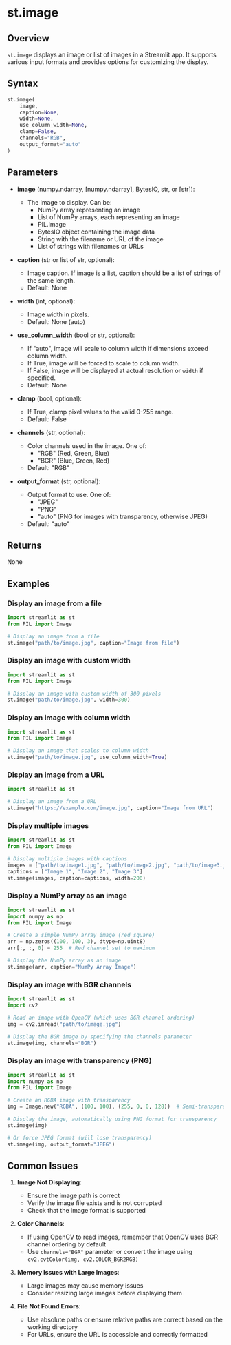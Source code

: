 # st.image

## Overview

`st.image` displays an image or list of images in a Streamlit app. It supports various input formats and provides options for customizing the display.

## Syntax

```python
st.image(
    image,
    caption=None,
    width=None,
    use_column_width=None,
    clamp=False,
    channels="RGB",
    output_format="auto"
)
```

## Parameters

- **image** (numpy.ndarray, [numpy.ndarray], BytesIO, str, or [str]): 
  - The image to display. Can be:
    - NumPy array representing an image
    - List of NumPy arrays, each representing an image
    - PIL.Image
    - BytesIO object containing the image data
    - String with the filename or URL of the image
    - List of strings with filenames or URLs

- **caption** (str or list of str, optional):
  - Image caption. If image is a list, caption should be a list of strings of the same length.
  - Default: None

- **width** (int, optional):
  - Image width in pixels.
  - Default: None (auto)

- **use_column_width** (bool or str, optional):
  - If "auto", image will scale to column width if dimensions exceed column width.
  - If True, image will be forced to scale to column width.
  - If False, image will be displayed at actual resolution or `width` if specified.
  - Default: None

- **clamp** (bool, optional):
  - If True, clamp pixel values to the valid 0-255 range.
  - Default: False

- **channels** (str, optional):
  - Color channels used in the image. One of:
    - "RGB" (Red, Green, Blue)
    - "BGR" (Blue, Green, Red)
  - Default: "RGB"

- **output_format** (str, optional):
  - Output format to use. One of:
    - "JPEG"
    - "PNG"
    - "auto" (PNG for images with transparency, otherwise JPEG)
  - Default: "auto"

## Returns

None

## Examples

### Display an image from a file

```python
import streamlit as st
from PIL import Image

# Display an image from a file
st.image("path/to/image.jpg", caption="Image from file")
```

### Display an image with custom width

```python
import streamlit as st
from PIL import Image

# Display an image with custom width of 300 pixels
st.image("path/to/image.jpg", width=300)
```

### Display an image with column width

```python
import streamlit as st
from PIL import Image

# Display an image that scales to column width
st.image("path/to/image.jpg", use_column_width=True)
```

### Display an image from a URL

```python
import streamlit as st

# Display an image from a URL
st.image("https://example.com/image.jpg", caption="Image from URL")
```

### Display multiple images

```python
import streamlit as st
from PIL import Image

# Display multiple images with captions
images = ["path/to/image1.jpg", "path/to/image2.jpg", "path/to/image3.jpg"]
captions = ["Image 1", "Image 2", "Image 3"]
st.image(images, caption=captions, width=200)
```

### Display a NumPy array as an image

```python
import streamlit as st
import numpy as np
from PIL import Image

# Create a simple NumPy array image (red square)
arr = np.zeros((100, 100, 3), dtype=np.uint8)
arr[:, :, 0] = 255  # Red channel set to maximum

# Display the NumPy array as an image
st.image(arr, caption="NumPy Array Image")
```

### Display an image with BGR channels

```python
import streamlit as st
import cv2

# Read an image with OpenCV (which uses BGR channel ordering)
img = cv2.imread("path/to/image.jpg")

# Display the BGR image by specifying the channels parameter
st.image(img, channels="BGR")
```

### Display an image with transparency (PNG)

```python
import streamlit as st
import numpy as np
from PIL import Image

# Create an RGBA image with transparency
img = Image.new("RGBA", (100, 100), (255, 0, 0, 128))  # Semi-transparent red

# Display the image, automatically using PNG format for transparency
st.image(img)

# Or force JPEG format (will lose transparency)
st.image(img, output_format="JPEG")
```

## Common Issues

1. **Image Not Displaying**:
   - Ensure the image path is correct
   - Verify the image file exists and is not corrupted
   - Check that the image format is supported

2. **Color Channels**:
   - If using OpenCV to read images, remember that OpenCV uses BGR channel ordering by default
   - Use `channels="BGR"` parameter or convert the image using `cv2.cvtColor(img, cv2.COLOR_BGR2RGB)`

3. **Memory Issues with Large Images**:
   - Large images may cause memory issues
   - Consider resizing large images before displaying them

4. **File Not Found Errors**:
   - Use absolute paths or ensure relative paths are correct based on the working directory
   - For URLs, ensure the URL is accessible and correctly formatted